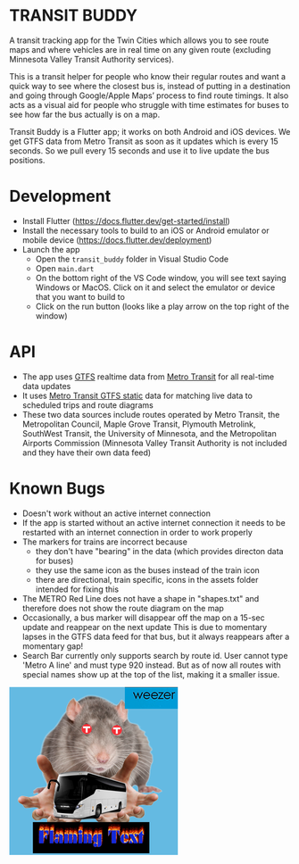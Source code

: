 # TRANSIT BUDDY

A transit tracking app for the Twin Cities which allows you to see route maps and where vehicles are in real time on any given route (excluding Minnesota Valley Transit Authority services).

This is a transit helper for people who know their regular routes and want a quick way to see where the closest bus is, instead of putting in a destination and going through Google/Apple Maps’ process to find route timings. It also acts as a visual aid for people who struggle with time estimates for buses to see how far the bus actually is on a map.

Transit Buddy is a Flutter app; it works on both Android and iOS devices. We get GTFS data from Metro Transit as soon as it updates which is every 15 seconds. So we pull every 15 seconds and use it to live update the bus positions.

# Development
- Install Flutter (https://docs.flutter.dev/get-started/install)
- Install the necessary tools to build to an iOS or Android emulator or mobile device (https://docs.flutter.dev/deployment)
- Launch the app
    - Open the `transit_buddy` folder in Visual Studio Code
    - Open `main.dart`
    - On the bottom right of the VS Code window, you will see text saying Windows or MacOS. Click on it and select the emulator or device that you want to build to
    - Click on the run button (looks like a play arrow on the top right of the window)

# API
- The app uses [GTFS](https://gtfs.org/) realtime data from [Metro Transit](https://svc.metrotransit.org/) for all real-time data updates
- It uses [Metro Transit GTFS static](https://svc.metrotransit.org/mtgtfs/gtfs.zip) data for matching live data to scheduled trips and route diagrams
- These two data sources include routes operated by Metro Transit, the Metropolitan Council, Maple Grove Transit, Plymouth Metrolink, SouthWest Transit, the University of Minnesota, and the Metropolitan Airports Commission (Minnesota Valley Transit Authority is not included and they have their own data feed)

# Known Bugs
- Doesn't work without an active internet connection
- If the app is started without an active internet connection it needs to be restarted with an internet connection in order to work properly
- The markers for trains are incorrect because 
    - they don't have "bearing" in the data (which provides directon data for buses)
    - they use the same icon as the buses instead of the train icon
    - there are directional, train specific, icons in the assets folder intended for fixing this
- The METRO Red Line does not have a shape in "shapes.txt" and therefore does not show the route diagram on the map
- Occasionally, a bus marker will disappear off the map on a 15-sec update and reappear on the next update This is due to momentary lapses in the GTFS data feed for that bus, but it always reappears after a momentary gap!
- Search Bar currently only supports search by route id. User cannot type 'Metro A line' and must type 920 instead. But as of now all routes with special names show up at the top of the list, making it a smaller issue.

![A horrifying image of a Satanic Transit Rat straddling a bus that says Weezer](assets/alt_icon.png)
